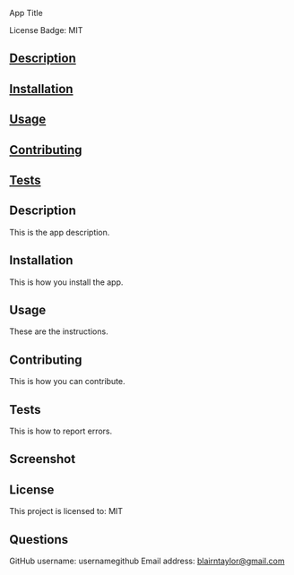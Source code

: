 App Title

License Badge: MIT

## [Description](#description)
## [Installation](#installation)
## [Usage](#usage)
## [Contributing](#contribute)
## [Tests](#tests)

## Description
This is the app description.

## Installation
This is how you install the app.

## Usage
These are the instructions.

## Contributing
This is how you can contribute.

## Tests
This is how to report errors.

## Screenshot

## License
This project is licensed to: MIT

## Questions
GitHub username: usernamegithub
Email address: [blairntaylor@gmail.com](mailto:blairntaylor@gmail.com)